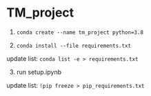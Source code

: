 # TM_project

1. `conda create --name tm_project python=3.8`

2. `conda install --file requirements.txt`

update list: `conda list -e > requirements.txt`

3. run setup.ipynb

update list: `!pip freeze > pip_requirements.txt`
